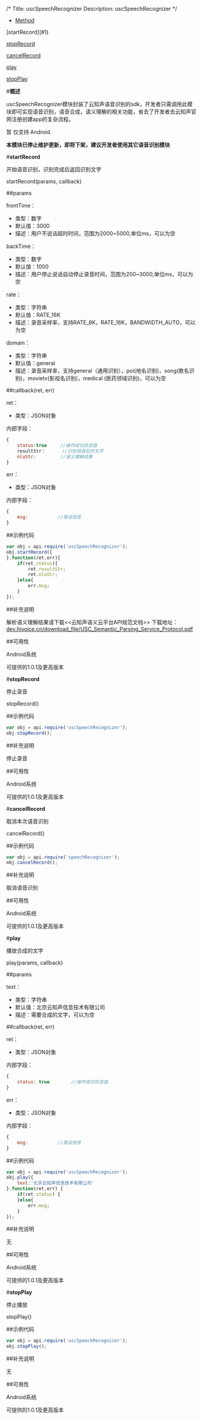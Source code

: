 /*
Title: uscSpeechRecognizer
Description: uscSpeechRecognizer
*/

<ul id="tab" class="clearfix">
	<li class="active"><a href="#method-content">Method</a></li>
</ul>
<div id="method-content">

<div class="outline">
[startRecord](#1)

[stopRecord](#2)

[cancelRecord](#3)

[play](#4)

[stopPlay](#5)
</div>

#**概述**

uscSpeechRecognizer模块封装了云知声语音识别的sdk，开发者只需调用此模块即可实现语音识别，语音合成，语义理解的相关功能，省去了开发者去云知声官网注册创建app的复杂流程。

暂 仅支持 Android. 


**本模块已停止维护更新，即将下架，建议开发者使用其它语音识别模块**

#**startRecord**<div id="1"></div>

开始语音识别，识别完成后返回识别文字

startRecord(params, callback)

##params

frontTime：

- 类型：数字
- 默认值：3000
- 描述：用户不说话超时时间，范围为2000~5000,单位ms，可以为空

backTime：

- 类型：数字
- 默认值：1000
- 描述：用户停止说话自动停止录音时间，范围为200~3000,单位ms，可以为空

rate：

- 类型：字符串
- 默认值：RATE_16K
- 描述：录音采样率，支持RATE_8K，RATE_16K，BANDWIDTH_AUTO，可以为空

domain：

- 类型：字符串
- 默认值：general
- 描述：录音采样率，支持general（通用识别），poi(地名识别)，song(歌名识别)，movietv(影视名识别)，medical (医药领域识别)，可以为空

##callback(ret, err)

ret：

- 类型：JSON对象

内部字段：

```js
{
	status:true		//操作成功状态值
	resultStr：		//识别语音后的文字
    nluStr:         //语义理解结果
}
```

err：

- 类型：JSON对象

内部字段：

```js
{
	msg:           //错误信息
}
```

##示例代码

```js
var obj = api.require('uscSpeechRecognizer');
obj.startRecord({
},function(ret,err){
    if(ret.status){
        ret.resultStr;
        ret.nluStr;
    }else{
        err.msg;
    }
});

```

##补充说明

解析语义理解结果请下载<<云知声语义云平台API规范文档>>
下载地址：[dev.hivoice.cn/download_file/USC_Semantic_Parsing_Service_Protocol.pdf](http://dev.hivoice.cn/download_file/USC_Semantic_Parsing_Service_Protocol.pdf)


##可用性

Android系统

可提供的1.0.1及更高版本


#**stopRecord**<div id="2"></div>

停止录音

stopRecord()

##示例代码

```js
var obj = api.require('uscSpeechRecognizer');
obj.stopRecord();
```

##补充说明

停止录音

##可用性

Android系统

可提供的1.0.1及更高版本


#**cancelRecord**<div id="3"></div>

取消本次语音识别

cancelRecord()

##示例代码

```js
var obj = api.require('speechRecognizer');
obj.cancelRecord();
```

##补充说明

取消语音识别

##可用性

Android系统

可提供的1.0.1及更高版本


#**play**<div id="4"></div>

播放合成的文字

play(params, callback)

##params

text：

- 类型：字符串
- 默认值：北京云知声信息技术有限公司
- 描述：需要合成的文字，可以为空

##callback(ret, err)

ret：

- 类型：JSON对象

内部字段：

```js
{
    status: true		//操作成功状态值
}
```

err：

- 类型：JSON对象

内部字段：

```js
{
    msg:           //错误信息
}
```
##示例代码

```js
var obj = api.require('uscSpeechRecognizer');
obj.play({
    text:'北京云知声信息技术有限公司'
},function(ret,err) {
    if(ret.status) {
    }else{
        err.msg;
    }
});
```


##补充说明

无

##可用性

Android系统

可提供的1.0.1及更高版本


#**stopPlay**<div id="5"></div>

停止播放

stopPlay()

##示例代码

```js
var obj = api.require('uscSpeechRecognizer');
obj.stopPlay();
```

##补充说明

无

##可用性

Android系统

可提供的1.0.1及更高版本
